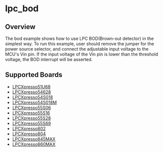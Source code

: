 # lpc_bod

## Overview
The bod example shows how to use LPC BOD(Brown-out detector) in the simplest way.
To run this example, user should remove the jumper for the power source selector,
and connect the adjustable input voltage to the MCU's Vin pin.
If the input voltage of the Vin pin is lower than the threshold voltage, the BOD interrupt
will be asserted.

## Supported Boards
- [LPCXpresso51U68](../../_boards/lpcxpresso51u68/driver_examples/bod/example_board_readme.md)
- [LPCXpresso54628](../../_boards/lpcxpresso54628/driver_examples/bod/example_board_readme.md)
- [LPCXpresso54S018](../../_boards/lpcxpresso54s018/driver_examples/bod/example_board_readme.md)
- [LPCXpresso54S018M](../../_boards/lpcxpresso54s018m/driver_examples/bod/example_board_readme.md)
- [LPCXpresso55S06](../../_boards/lpcxpresso55s06/driver_examples/bod/example_board_readme.md)
- [LPCXpresso55S16](../../_boards/lpcxpresso55s16/driver_examples/bod/example_board_readme.md)
- [LPCXpresso55S28](../../_boards/lpcxpresso55s28/driver_examples/bod/example_board_readme.md)
- [LPCXpresso55S69](../../_boards/lpcxpresso55s69/driver_examples/bod/example_board_readme.md)
- [LPCXpresso802](../../_boards/lpcxpresso802/driver_examples/bod/example_board_readme.md)
- [LPCXpresso804](../../_boards/lpcxpresso804/driver_examples/bod/example_board_readme.md)
- [LPCXpresso845MAX](../../_boards/lpcxpresso845max/driver_examples/bod/example_board_readme.md)
- [LPCXpresso860MAX](../../_boards/lpcxpresso860max/driver_examples/bod/example_board_readme.md)

